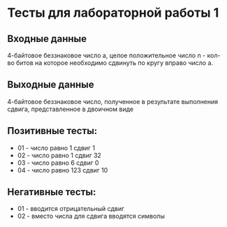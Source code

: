 # Тесты для лабораторной работы 1
## Входные данные
4-байтовое беззнаковое число a, целое положительное число n - кол-во битов на которое необходимо сдвинуть по кругу вправо число а.
## Выходные данные
4-байтовое беззнаковое число, полученное в результате выполнения сдвига, представленное в двоичном виде
## Позитивные тесты:
- 01 - число равно 1 сдвиг 1
- 02 - число равно 1 сдвиг 32
- 03 - число равно 6 сдвиг 0
- 04 - число равно 123 сдвиг 10
## Негативные тесты:
- 01 - вводится отрицательный сдвиг
- 02 - вместо числа для сдвига вводятся символы
<!-- - 03 - ввод числа с знаком
- 04 - ввод числа больше чем 32 бита -->